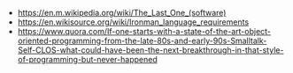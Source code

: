 * <https://en.m.wikipedia.org/wiki/The_Last_One_(software)>
* <https://en.wikisource.org/wiki/Ironman_language_requirements>
* https://www.quora.com/If-one-starts-with-a-state-of-the-art-object-oriented-programming-from-the-late-80s-and-early-90s-Smalltalk-Self-CLOS-what-could-have-been-the-next-breakthrough-in-that-style-of-programming-but-never-happened
